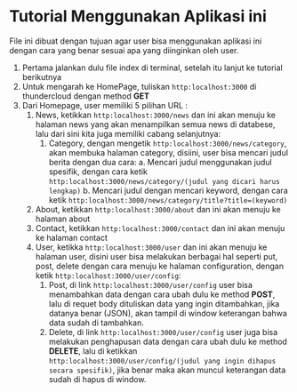 # Tutorial Menggunakan Aplikasi ini

File ini dibuat dengan tujuan agar user bisa menggunakan aplikasi ini dengan cara yang benar sesuai apa yang diinginkan oleh user.

1. Pertama jalankan dulu file index di terminal, setelah itu lanjut ke tutorial berikutnya
2. Untuk mengarah ke HomePage, tuliskan `http:localhost:3000` di thundercloud dengan method **GET**
3. Dari Homepage, user memiliki 5 pilihan URL :
   1. News, ketikkan `http:localhost:3000/news` dan ini akan menuju ke halaman news yang akan menampilkan semua news di databese, lalu dari sini kita juga memiliki cabang selanjutnya:
      1. Category, dengan mengetik `http:localhost:3000/news/category`, akan membuka halaman category, disiini, user bisa mencari judul berita dengan dua cara:
         a. Mencari judul menggunakan judul spesifik, dengan cara ketik `http:localhost:3000/news/category/(judul yang dicari harus lengkap)`
         b. Mencari judul dengan mencari keyword, dengan cara ketik `http:localhost:3000/news/category/title?title=(keyword)`
   2. About, ketikkan `http:localhost:3000/about` dan ini akan menuju ke halaman about
   3. Contact, ketikkan `http:localhost:3000/contact` dan ini akan menuju ke halaman contact
   4. User, ketikka `http:localhost:3000/user` dan ini akan menuju ke halaman user, disini user bisa melakukan berbagai hal seperti put, post, delete dengan cara menuju ke halaman configuration, dengan ketik `http:localhost:3000/user/config`:
      1. Post, di link `http:localhost:3000/user/config` user bisa menambahkan data dengan cara ubah dulu ke method **POST**, lalu di requet body dituliskan data yang ingin ditambahkan, jika datanya benar (JSON), akan tampil di window keterangan bahwa data sudah di tambahkan.
      2. Delete, di link `http:localhost:3000/user/config` user juga bisa melakukan penghapusan data dengan cara ubah dulu ke method **DELETE**, lalu di ketikkan `http:localhost:3000/user/config/(judul yang ingin dihapus secara spesifik)`, jika benar maka akan muncul keterangan data sudah di hapus di window.
